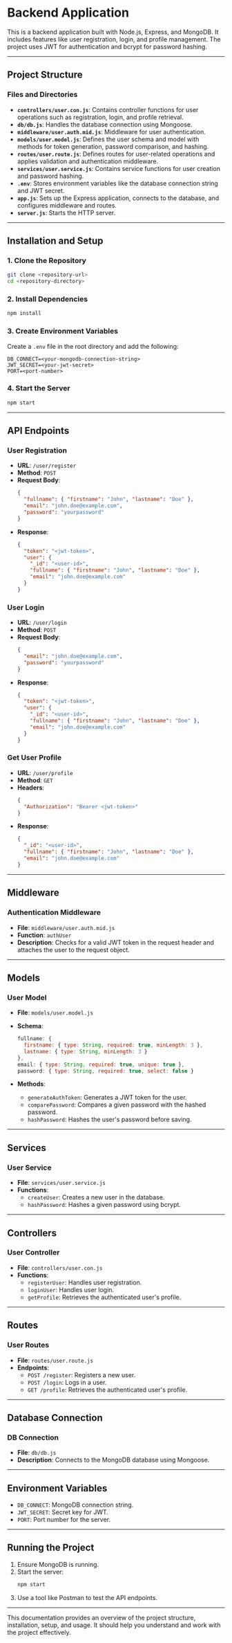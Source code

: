 # Backend Application

This is a backend application built with Node.js, Express, and MongoDB. It includes features like user registration, login, and profile management. The project uses JWT for authentication and bcrypt for password hashing.

---

## Project Structure

### Files and Directories

- **`controllers/user.con.js`**: Contains controller functions for user operations such as registration, login, and profile retrieval.
- **`db/db.js`**: Handles the database connection using Mongoose.
- **`middleware/user.auth.mid.js`**: Middleware for user authentication.
- **`models/user.model.js`**: Defines the user schema and model with methods for token generation, password comparison, and hashing.
- **`routes/user.route.js`**: Defines routes for user-related operations and applies validation and authentication middleware.
- **`services/user.service.js`**: Contains service functions for user creation and password hashing.
- **`.env`**: Stores environment variables like the database connection string and JWT secret.
- **`app.js`**: Sets up the Express application, connects to the database, and configures middleware and routes.
- **`server.js`**: Starts the HTTP server.

---

## Installation and Setup

### 1. Clone the Repository
```bash
git clone <repository-url>
cd <repository-directory>
```

### 2. Install Dependencies
```bash
npm install
```

### 3. Create Environment Variables
Create a `.env` file in the root directory and add the following:
```env
DB_CONNECT=<your-mongodb-connection-string>
JWT_SECRET=<your-jwt-secret>
PORT=<port-number>
```

### 4. Start the Server
```bash
npm start
```

---

## API Endpoints

### User Registration
- **URL**: `/user/register`
- **Method**: `POST`
- **Request Body**:
  ```json
  {
    "fullname": { "firstname": "John", "lastname": "Doe" },
    "email": "john.doe@example.com",
    "password": "yourpassword"
  }
  ```
- **Response**:
  ```json
  {
    "token": "<jwt-token>",
    "user": {
      "_id": "<user-id>",
      "fullname": { "firstname": "John", "lastname": "Doe" },
      "email": "john.doe@example.com"
    }
  }
  ```

### User Login
- **URL**: `/user/login`
- **Method**: `POST`
- **Request Body**:
  ```json
  {
    "email": "john.doe@example.com",
    "password": "yourpassword"
  }
  ```
- **Response**:
  ```json
  {
    "token": "<jwt-token>",
    "user": {
      "_id": "<user-id>",
      "fullname": { "firstname": "John", "lastname": "Doe" },
      "email": "john.doe@example.com"
    }
  }
  ```

### Get User Profile
- **URL**: `/user/profile`
- **Method**: `GET`
- **Headers**:
  ```json
  {
    "Authorization": "Bearer <jwt-token>"
  }
  ```
- **Response**:
  ```json
  {
    "_id": "<user-id>",
    "fullname": { "firstname": "John", "lastname": "Doe" },
    "email": "john.doe@example.com"
  }
  ```

---

## Middleware

### Authentication Middleware
- **File**: `middleware/user.auth.mid.js`
- **Function**: `authUser`
- **Description**: Checks for a valid JWT token in the request header and attaches the user to the request object.

---

## Models

### User Model
- **File**: `models/user.model.js`
- **Schema**:
  ```javascript
  fullname: {
    firstname: { type: String, required: true, minLength: 3 },
    lastname: { type: String, minLength: 3 }
  },
  email: { type: String, required: true, unique: true },
  password: { type: String, required: true, select: false }
  ```

- **Methods**:
  - `generateAuthToken`: Generates a JWT token for the user.
  - `comparePassword`: Compares a given password with the hashed password.
  - `hashPassword`: Hashes the user's password before saving.

---

## Services

### User Service
- **File**: `services/user.service.js`
- **Functions**:
  - `createUser`: Creates a new user in the database.
  - `hashPassword`: Hashes a given password using bcrypt.

---

## Controllers

### User Controller
- **File**: `controllers/user.con.js`
- **Functions**:
  - `registerUser`: Handles user registration.
  - `loginUser`: Handles user login.
  - `getProfile`: Retrieves the authenticated user's profile.

---

## Routes

### User Routes
- **File**: `routes/user.route.js`
- **Endpoints**:
  - `POST /register`: Registers a new user.
  - `POST /login`: Logs in a user.
  - `GET /profile`: Retrieves the authenticated user's profile.

---

## Database Connection

### DB Connection
- **File**: `db/db.js`
- **Description**: Connects to the MongoDB database using Mongoose.

---

## Environment Variables

- `DB_CONNECT`: MongoDB connection string.
- `JWT_SECRET`: Secret key for JWT.
- `PORT`: Port number for the server.

---

## Running the Project

1. Ensure MongoDB is running.
2. Start the server:
   ```bash
   npm start
   ```
3. Use a tool like Postman to test the API endpoints.

---

This documentation provides an overview of the project structure, installation, setup, and usage. It should help you understand and work with the project effectively.
